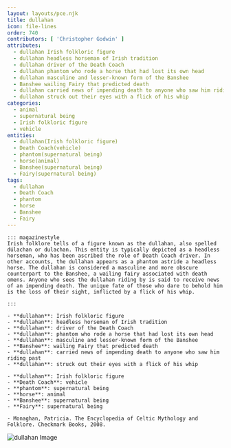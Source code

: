 ```yaml
---
layout: layouts/pce.njk
title: dullahan
icon: file-lines
order: 740
contributors: [ 'Christopher Godwin' ]
attributes:
  - dullahan Irish folkloric figure
  - dullahan headless horseman of Irish tradition
  - dullahan driver of the Death Coach
  - dullahan phantom who rode a horse that had lost its own head
  - dullahan masculine and lesser-known form of the Banshee
  - Banshee wailing Fairy that predicted death
  - dullahan carried news of impending death to anyone who saw him riding past
  - dullahan struck out their eyes with a flick of his whip
categories:
  - animal
  - supernatural being
  - Irish folkloric figure
  - vehicle
entities:
  - dullahan(Irish folkloric figure)
  - Death Coach(vehicle)
  - phantom(supernatural being)
  - horse(animal)
  - Banshee(supernatural being)
  - Fairy(supernatural being)
tags:
  - dullahan
  - Death Coach
  - phantom
  - horse
  - Banshee
  - Fairy
---
```

``` tab [group1:Info]
::: magazinestyle
Irish folklore tells of a figure known as the dullahan, also spelled dúlachan or dulachan. This entity is typically depicted as a headless horseman, who has been ascribed the role of Death Coach driver. In other accounts, the dullahan appears as a phantom astride a headless horse. The dullahan is considered a masculine and more obscure counterpart to the Banshee, a wailing fairy associated with death omens. Anyone who sees the dullahan riding by is said to receive news of an impending death. The unique fate of those who dare to behold him is the loss of their sight, inflicted by a flick of his whip.

:::
```
``` tab [group1:Attributes]
- **dullahan**: Irish folkloric figure
- **dullahan**: headless horseman of Irish tradition
- **dullahan**: driver of the Death Coach
- **dullahan**: phantom who rode a horse that had lost its own head
- **dullahan**: masculine and lesser-known form of the Banshee
- **Banshee**: wailing Fairy that predicted death
- **dullahan**: carried news of impending death to anyone who saw him riding past
- **dullahan**: struck out their eyes with a flick of his whip
```
``` tab [group1:Entities]
- **dullahan**: Irish folkloric figure
- **Death Coach**: vehicle
- **phantom**: supernatural being
- **horse**: animal
- **Banshee**: supernatural being
- **Fairy**: supernatural being
```
``` tab [group1:Sources]
- Monaghan, Patricia. The Encyclopedia of Celtic Mythology and Folklore. Checkmark Books, 2008.
```
![dullahan Image](['https://upload.wikimedia.org/wikipedia/commons/thumb/c/c8/Croker%281834%29Fairy_Legends_p0239-dullahan.jpg/1200px-Croker%281834%29Fairy_Legends_p0239-dullahan.jpg'])

